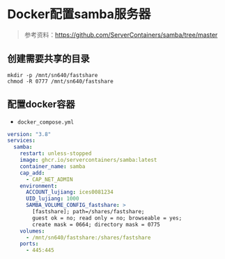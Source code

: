 # Docker配置samba服务器

> 参考资料：<https://github.com/ServerContainers/samba/tree/master>

## 创建需要共享的目录

```shell
mkdir -p /mnt/sn640/fastshare
chmod -R 0777 /mnt/sn640/fastshare
```

## 配置docker容器

+ `docker_compose.yml`

```yml
version: "3.8"
services:
  samba:
    restart: unless-stopped
    image: ghcr.io/servercontainers/samba:latest
    container_name: samba
    cap_add:
      - CAP_NET_ADMIN
    environment:
      ACCOUNT_lujiang: ices0081234
      UID_lujiang: 1000
      SAMBA_VOLUME_CONFIG_fastshare: >
        [fastshare]; path=/shares/fastshare;
        guest ok = no; read only = no; browseable = yes;
        create mask = 0664; directory mask = 0775
    volumes:
      - /mnt/sn640/fastshare:/shares/fastshare
    ports:
      - 445:445
```
